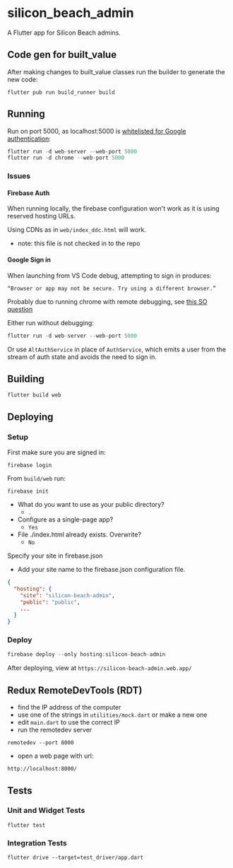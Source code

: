 # silicon_beach_admin

A Flutter app for Silicon Beach admins.

## Code gen for built_value 

After making changes to built_value classes run the builder to generate the new code:

```
flutter pub run build_runner build
```

## Running 

Run on port 5000, as localhost:5000 is [whitelisted for Google authentication](https://github.com/FirebaseExtended/flutterfire/tree/master/packages/firebase_auth/firebase_auth/example):

```Dart
flutter run -d web-server --web-port 5000
flutter run -d chrome --web-port 5000
```

### Issues 

#### Firebase Auth 

When running locally, the firebase configuration won't work as it is using reserved hosting URLs. 

Using CDNs as in `web/index_ddc.html` will work. 
- note: this file is not checked in to the repo

#### Google Sign in 

When launching from VS Code debug, attempting to sign in produces:

```
“Browser or app may not be secure. Try using a different browser.”
```

Probably due to running chrome with remote debugging, see [this SO question](https://stackoverflow.com/questions/59480956/browser-or-app-may-not-be-secure-try-using-a-different-browser-error-with-fl)

Either run without debugging: 

```Dart
flutter run -d web-server --web-port 5000
```

Or use `AltAuthService` in place of `AuthService`, which emits a user from the stream of auth state and avoids the need to sign in.

## Building 

``` 
flutter build web 
```

## Deploying 

### Setup 

First make sure you are signed in:

```
firebase login
```

From `build/web` run:

```
firebase init
```

- What do you want to use as your public directory? 
  - `.`
- Configure as a single-page app? 
  - `Yes` 
- File ./index.html already exists. Overwrite? 
  - `No`

Specify your site in firebase.json
- Add your site name to the firebase.json configuration file.

```Json
{
  "hosting": {
    "site": "silicon-beach-admin",
    "public": "public",
    ...
  }
}
```

### Deploy 

```Dart
firebase deploy --only hosting:silicon-beach-admin
```

After deploying, view at `https://silicon-beach-admin.web.app/`

## Redux RemoteDevTools (RDT) 

- find the IP address of the computer 
- use one of the strings in `utilities/mock.dart` or make a new one 
- edit `main.dart` to use the correct IP 
- run the remotedev server

```
remotedev --port 8000
```

- open a web page with url:

```
http://localhost:8000/
```

## Tests 

### Unit and Widget Tests 

```
flutter test
```

### Integration Tests 

```
flutter drive --target=test_driver/app.dart
```
